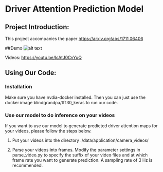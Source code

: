 # Driver Attention Prediction Model

## Project Introduction:

This project accompanies the paper https://arxiv.org/abs/1711.06406

##Demo
![alt text](https://raw.githubusercontent.com/pascalxia/driver_attention_prediction/master/wiki_images/demo.jpg "Demo Image")

Videos: https://youtu.be/IcAtJ0CvYuQ

## Using Our Code:
### Installation
Make sure you have nvdia-docker installed. Then you can just use the docker image blindgrandpa/tf130_keras to run our code.

### Use our model to do inference on your videos
If you want to use our model to generate predicted driver attention maps for your videos, please follow the steps below. 

1. Put your videos into the directory ./data/application/camera_videos/

2. Parse your videos into frames. Modify the parameter settings in parse_video.py to specify the suffix of your video files and at which frame rate you want to generate prediction. A sampling rate of 3 Hz is recommended.



